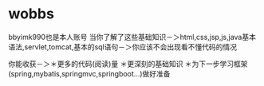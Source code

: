 # wobbs
bbyimk990也是本人账号
当你了解了这些基础知识－＞html,css,jsp,js,java基本语法,servlet,tomcat,基本的sql语句－＞你应该不会出现看不懂代码的情况

你能收获－＞＊更多的代码(阅读)量
                           ＊更深刻的基础知识
                           ＊为下一步学习框架(spring,mybatis,springmvc,springboot...)做好准备
                           
